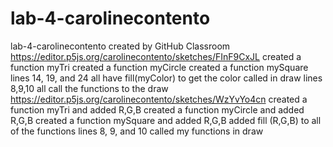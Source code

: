 # lab-4-carolinecontento
lab-4-carolinecontento created by GitHub Classroom
https://editor.p5js.org/carolinecontento/sketches/FInF9CxJL
created a function myTri
created a function myCircle
created a function mySquare
lines 14, 19, and 24 all have fill(myColor) to get the color called in draw
lines 8,9,10 all call the functions to the draw
https://editor.p5js.org/carolinecontento/sketches/WzYvYo4cn
created a function myTri and added R,G,B
created a function myCircle and added R,G,B
created a function mySquare and added R,G,B
added fill (R,G,B) to all of the functions 
lines 8, 9, and 10 called my functions in draw
